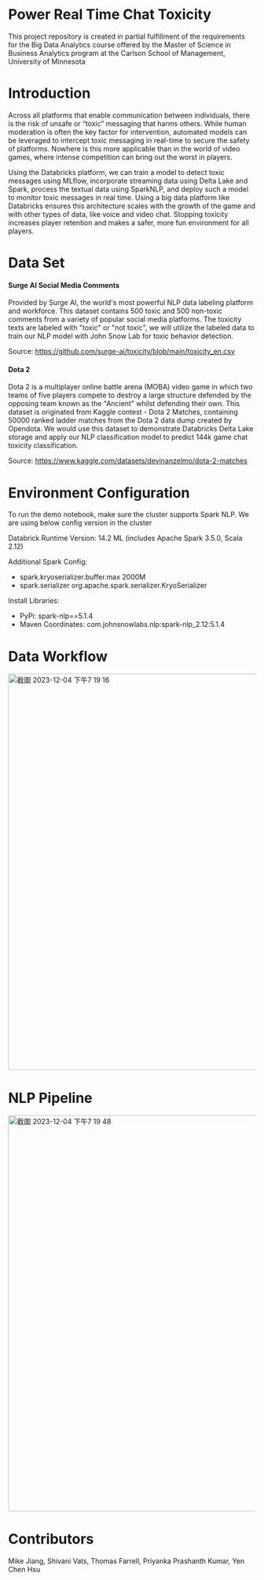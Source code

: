 # Power Real Time Chat Toxicity
This project repository is created in partial fulfillment of the requirements for the Big Data Analytics course offered by the Master of Science in Business Analytics program at the Carlson School of Management, University of Minnesota

# Introduction
 Across all platforms that enable communication between individuals, there is the risk of unsafe or “toxic” messaging that harms others. While human moderation is often the key factor for intervention, automated models can be leveraged to intercept toxic messaging in real-time to secure the safety of platforms. Nowhere is this more applicable than in the world of video games, where intense competition can bring out the worst in players.

Using the Databricks platform, we can train a model to detect toxic messages using MLflow, incorporate streaming data using Delta Lake and Spark, process the textual data using SparkNLP, and deploy such a model to monitor toxic messages in real time. Using a big data platform like Databricks ensures this architecture scales with the growth of the game and with other types of data, like voice and video chat. Stopping toxicity increases player retention and makes a safer, more fun environment for all players.

# Data Set
#### Surge AI Social Media Comments
Provided by Surge AI, the world's most powerful NLP data labeling platform and workforce.
This dataset contains 500 toxic and 500 non-toxic comments from a variety of popular social media platforms. The toxicity texts are labeled with "toxic" or "not toxic", we will utilize the labeled data to train our NLP model with John Snow Lab for toxic behavior detection.

Source: https://github.com/surge-ai/toxicity/blob/main/toxicity_en.csv

#### Dota 2 
Dota 2 is a multiplayer online battle arena (MOBA) video game in which two teams of five players compete to destroy a large structure defended by the opposing team known as the "Ancient" whilst defending their own.
This dataset is originated from Kaggle contest - Dota 2 Matches, containing 50000 ranked ladder matches from the Dota 2 data dump created by Opendota. We would use this dataset to demonstrate Databricks Delta Lake storage and apply our NLP classification model to predict 144k game chat toxicity classification.

Source: https://www.kaggle.com/datasets/devinanzelmo/dota-2-matches

# Environment Configuration
To run the demo notebook, make sure the cluster supports Spark NLP. We are using below config version in the cluster 

Databrick Runtime Version: 14.2 ML (includes Apache Spark 3.5.0, Scala 2.12)

Additional Spark Config:
- spark.kryoserializer.buffer.max 2000M
- spark.serializer org.apache.spark.serializer.KryoSerializer

Install Libraries:
- PyPi: spark-nlp==5.1.4
- Maven Coordinates: com.johnsnowlabs.nlp:spark-nlp_2.12:5.1.4

# Data Workflow
<img width="804" alt="截圖 2023-12-04 下午7 19 16" src="https://github.com/YenChenHsu/Power_Real_Time_Chat_Toxicity/assets/57134574/e9605707-ff75-4339-b94d-95f182301241">

# NLP Pipeline
<img width="804" alt="截圖 2023-12-04 下午7 19 48" src="https://github.com/YenChenHsu/Power_Real_Time_Chat_Toxicity/assets/57134574/64fca9e8-99b5-4d73-8108-b13bcfd0e51f">

# Contributors
Mike Jiang, Shivani Vats, Thomas Farrell, Priyanka Prashanth Kumar, Yen Chen Hsu

